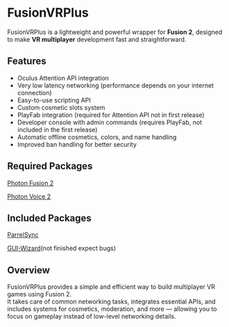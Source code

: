 # FusionVRPlus

FusionVRPlus is a lightweight and powerful wrapper for **Fusion 2**, designed to make **VR multiplayer** development fast and straightforward.

## Features

- Oculus Attention API integration  
- Very low latency networking (performance depends on your internet connection)  
- Easy-to-use scripting API  
- Custom cosmetic slots system  
- PlayFab integration (required for Attention API not in first release)  
- Developer console with admin commands (requires PlayFab, not included in the first release)  
- Automatic offline cosmetics, colors, and name handling  
- Improved ban handling for better security

## Required Packages

[Photon Fusion 2](https://assetstore.unity.com/packages/tools/network/photon-fusion-267958)

[Photon Voice 2](https://assetstore.unity.com/packages/tools/audio/photon-voice-2-130518)

## Included Packages
[ParrelSync](https://github.com/VeriorPies/ParrelSync) 

[GUI-Wizard](https://github.com/OverlayCS/GUI-Wizard)(not finished expect bugs)

## Overview

FusionVRPlus provides a simple and efficient way to build multiplayer VR games using Fusion 2.  
It takes care of common networking tasks, integrates essential APIs, and includes systems for cosmetics, moderation, and more — allowing you to focus on gameplay instead of low-level networking details.

